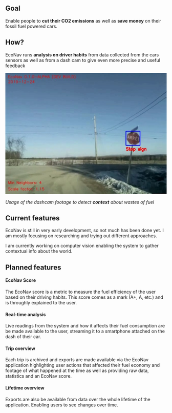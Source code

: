 ## Goal

Enable people to **cut their CO2 emissions** as well as **save money** on their fossil fuel powered cars.

## How?

EcoNav runs **analysis on driver habits** from data collected from the cars sensors as well as from a dash cam to give even more precise and useful feedback

<img src="./assets/econav.jpg"/>

_Usage of the dashcam footage to detect **context** about wastes of fuel_

## Current features

EcoNav is still in very early development, so not much has been done yet. I am mostly focusing on researching and trying out different approaches.

I am currently working on computer vision enabling the system to gather contextual info about the world.

## Planned features

#### EcoNav Score

The EcoNav score is a metric to measure the fuel efficiency of the user based
on their driving habits. This score comes as a mark (A+, A, etc.) and is
throughly explained to the user.

#### Real-time analysis

Live readings from the system and how it affects their fuel consumption are
be made available to the user, streaming it to a smartphone attached on the
dash of their car.

#### Trip overview

Each trip is archived and exports are made available via the EcoNav application highlighting user actions that affected their fuel economy and footage
of what happened at the time as well as providing raw data, statistics and
an EcoNav score.

#### Lifetime overview

Exports are also be available from data over the whole lifetime of the application. Enabling users to see changes over time.
